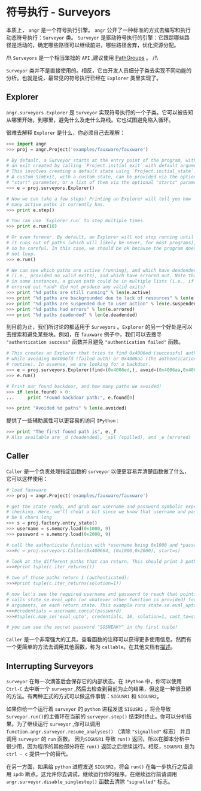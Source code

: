 # 符号执行 - Surveyors

本质上， `angr` 是一个符号执行引擎。 `angr` 公开了一种标准的方式去编写和执行动态符号执行：`Surveyor` 类。 `Surveyor` 是驱动符号执行的引擎：它跟踪哪些路径是活动的，确定哪些路径可以继续前进，哪些路径舍弃，优化资源分配。

/!\ `Surveyors` 是一个相当笨拙的 `API` ,建议使用 [PathGroups](./pathgroups.md) 。 /!\

`Surveyor` 类并不是直接使用的。相反，它由开发人员细分子类去实现不同功能的分析。也就是说，最常见的符号执行已经在 `Explorer` 类里实现了。

## Explorer

`angr.surveyors.Explorer` 是 `Surveyor` 实现符号执行的一个子类。它可以被告知从哪里开始，到哪里，避免什么及走什么路线。它也试图避免陷入循环。

很难去解释 `Explorer` 是什么，你必须自己去理解：

```python
>>> import angr
>>> proj = angr.Project('examples/fauxware/fauxware')

# By default, a Surveyor starts at the entry point of the program, with
# an exit created by calling `Project.initial_exit` with default arguments.
# This involves creating a default state using `Project.initial_state`.
# A custom SimExit, with a custom state, can be provided via the optional
# "start" parameter, or a list of them via the optional "starts" parameter.
>>> e = proj.surveyors.Explorer()

# Now we can take a few steps! Printing an Explorer will tell you how
# many active paths it currently has.
>>> print e.step()

# You can use `Explorer.run` to step multiple times.
>>> print e.run(10)

# Or even forever. By default, an Explorer will not stop running until
# it runs out of paths (which will likely be never, for most programs),
# so be careful. In this case, we should be ok because the program does
# not loop.
>>> e.run()

# We can see which paths are active (running), and which have deadended
# (i.e., provided no valid exits), and which have errored out. Note that,
# in some instances, a given path could be in multiple lists (i.e., if it
# errored out *and* did not produce any valid exits)
>>> print "%d paths are still running" % len(e.active)
>>> print "%d paths are backgrounded due to lack of resources" % len(e.spilled)
>>> print "%d paths are suspended due to user action" % len(e.suspended)
>>> print "%d paths had errors" % len(e.errored)
>>> print "%d paths deadended" % len(e.deadended)
```

到目前为止，我们所讨论的都适用于 `Surveyors` 。`Explorer` 的另一个好处是可以去搜索和避免某些块。例如，在 `fauxware` 例子中，我们可以去搜寻 ` "authentication success" ` 函数并且避免 `"authentication failed"` 函数。

```python
# This creates an Explorer that tries to find 0x4006ed (successful auth),
# while avoiding 0x4006fd (failed auth) or 0x4006aa (the authentication
# routine). In essense, we are looking for a backdoor.
>>> e = proj.surveyors.Explorer(find=(0x4006ed,), avoid=(0x4006aa,0x4006fd))
>>> e.run()

# Print our found backdoor, and how many paths we avoided!
>>> if len(e.found) > 0:
...     print "Found backdoor path:", e.found[0]

>>> print "Avoided %d paths" % len(e.avoided)
```

提供了一些辅助属性可以更容易的访问 `IPython` :

```python
>>> print "The first found path is", e._f
# Also available are _d (deadended), _spl (spilled), and _e (errored)
```

## Caller

`Caller` 是一个负责处理指定函数的 `surveyor` 以便更容易弄清楚函数做了什么，它可以这样使用：

```python
# load fauxware
>>> proj = angr.Project('examples/fauxware/fauxware')

# get the state ready, and grab our username and password symbolic expressions for later
# checking. Here, we'll cheat a bit since we know that username and password should both
# be 8 chars long
>>> s = proj.factory.entry_state()
>>> username = s.memory.load(0x1000, 9)
>>> password = s.memory.load(0x2000, 9)

# call the authenticate function with *username being 0x1000 and *password being 0x2000
>>>#c = proj.surveyors.Caller(0x400664, (0x1000,0x2000), start=s)

# look at the different paths that can return. This should print 3 paths:
>>>#print tuple(c.iter_returns())

# two of those paths return 1 (authenticated):
>>>#print tuple(c.iter_returns(solution=1))

# now let's see the required username and password to reach that point. `c.map_se`
# calls state.se.eval_upto (or whatever other function is provided) for the provided
# arguments, on each return state. This example runs state.se.eval_upto(credentials, 10)
>>>#credentials = username.concat(password)
>>>#tuple(c.map_se('eval_upto', credentials, 10, solution=1, cast_to=str))

# you can see the secret password "SOSNEAKY" in the first tuple!
```
`Caller` 是一个非常强大的工具。查看函数的注释可以获得更多使用信息。然而有一个更简单的方法去调用其他函数，称为 `callable`。在其他文档有[描述](./structured_data.md#callables)。

## Interrupting Surveyors

`surveyor` 在每一次滴答后会保存它的内部状态。在 `IPython` 中，你可以使用 `Ctrl-C` 去中断一个 `surveyor` ,然后去检查到目前为止的结果，但这是一种很丑陋的方法。有两种正式的方式可以做这件事情：`SIGUSR1` 和 `SIGUSR2`。

如果你给一个运行着 `surveyor` 的 `python` 进程发送 `SIGUSR1` ，将会导致 `Surveyor.run()`的主循环在当前的 `surveyor.step()` 结束时终止。你可以分析结果。为了继续运行 `surveyor` ,你可以调用 `function.angr.surveyor.resume_analyses()` （清除 `"signalled"` 标志） 并且调用 `surveyor` 的 `run` 函数。  因为`SIGUSR1` 导致 `run()` 返回，所以在脚本分析中很少用，因为程序的其他部分将在 `run()` 返回之后继续运行。相反，`SIGUSR1` 是为 `ctrl - c` 提供一个的替代。

在另一方面，如果给 `python` 进程发送 `SIGUSR2`，将会 `run()` 在每一步执行之后调用 `ipdb` 断点。这允许你去调试，继续运行你的程序。在继续运行前请调用 `angr.surveyor.disable_singlestep()` 函数去清除 `"signalled"` 标志。
